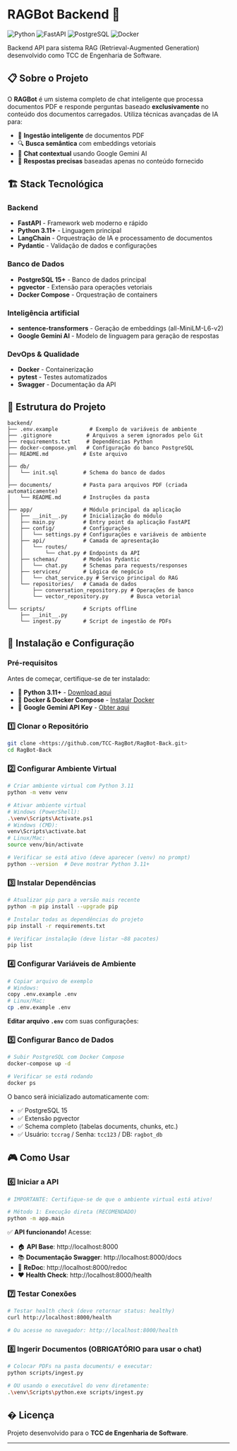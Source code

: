 # RAGBot Backend 🤖

![Python](https://img.shields.io/badge/Python-3.11+-blue.svg)
![FastAPI](https://img.shields.io/badge/FastAPI-0.115+-green.svg)
![PostgreSQL](https://img.shields.io/badge/PostgreSQL-15+-blue.svg)
![Docker](https://img.shields.io/badge/Docker-Compose-blue.svg)

Backend API para sistema RAG (Retrieval-Augmented Generation) desenvolvido como TCC de Engenharia de Software.

## 📋 Sobre o Projeto

O **RAGBot** é um sistema completo de chat inteligente que processa documentos PDF e responde perguntas baseado **exclusivamente** no conteúdo dos documentos carregados. Utiliza técnicas avançadas de IA para:

- 📄 **Ingestão inteligente** de documentos PDF
- 🔍 **Busca semântica** com embeddings vetoriais  
- 💬 **Chat contextual** usando Google Gemini AI
- 🎯 **Respostas precisas** baseadas apenas no conteúdo fornecido

## 🏗️ Stack Tecnológica

### **Backend**
- **FastAPI** - Framework web moderno e rápido
- **Python 3.11+** - Linguagem principal
- **LangChain** - Orquestração de IA e processamento de documentos
- **Pydantic** - Validação de dados e configurações

### **Banco de Dados**
- **PostgreSQL 15+** - Banco de dados principal
- **pgvector** - Extensão para operações vetoriais
- **Docker Compose** - Orquestração de containers

### **Inteligência artificial**
- **sentence-transformers** - Geração de embeddings (all-MiniLM-L6-v2)  
- **Google Gemini AI** - Modelo de linguagem para geração de respostas

### **DevOps & Qualidade**
- **Docker** - Containerização
- **pytest** - Testes automatizados
- **Swagger** - Documentação da API

## 📁 Estrutura do Projeto

```
backend/
├── .env.example          # Exemplo de variáveis de ambiente
├── .gitignore           # Arquivos a serem ignorados pelo Git
├── requirements.txt     # Dependências Python
├── docker-compose.yml   # Configuração do banco PostgreSQL
├── README.md           # Este arquivo
│
├── db/
│   └── init.sql        # Schema do banco de dados
│
├── documents/          # Pasta para arquivos PDF (criada automaticamente)
│   └── README.md       # Instruções da pasta
│
├── app/                # Módulo principal da aplicação
│   ├── __init__.py     # Inicialização do módulo
│   ├── main.py         # Entry point da aplicação FastAPI
│   ├── config/         # Configurações
│   │   └── settings.py # Configurações e variáveis de ambiente
│   ├── api/            # Camada de apresentação
│   │   └── routes/
│   │       └── chat.py # Endpoints da API
│   ├── schemas/        # Modelos Pydantic
│   │   └── chat.py     # Schemas para requests/responses
│   ├── services/       # Lógica de negócio
│   │   └── chat_service.py # Serviço principal do RAG
│   └── repositories/   # Camada de dados
│       ├── conversation_repository.py # Operações de banco
│       └── vector_repository.py       # Busca vetorial
│
└── scripts/            # Scripts offline
    ├── __init__.py
    └── ingest.py       # Script de ingestão de PDFs
```

## 🚀 Instalação e Configuração

### **Pré-requisitos**

Antes de começar, certifique-se de ter instalado:

- 🐍 **Python 3.11+** - [Download aqui](https://www.python.org/downloads/)
- 🐳 **Docker & Docker Compose** - [Instalar Docker](https://docs.docker.com/get-docker/)
- 🔑 **Google Gemini API Key** - [Obter aqui](https://ai.google.dev/)

### **1️⃣ Clonar o Repositório**

```bash
git clone <https://github.com/TCC-RagBot/RagBot-Back.git>
cd RagBot-Back
```

### **2️⃣ Configurar Ambiente Virtual**

```bash
# Criar ambiente virtual com Python 3.11
python -m venv venv

# Ativar ambiente virtual
# Windows (PowerShell):
.\venv\Scripts\Activate.ps1
# Windows (CMD):
venv\Scripts\activate.bat
# Linux/Mac:
source venv/bin/activate

# Verificar se está ativo (deve aparecer (venv) no prompt)
python --version  # Deve mostrar Python 3.11+
```

### **3️⃣ Instalar Dependências**

```bash
# Atualizar pip para a versão mais recente
python -m pip install --upgrade pip

# Instalar todas as dependências do projeto
pip install -r requirements.txt

# Verificar instalação (deve listar ~88 pacotes)
pip list
```

### **4️⃣ Configurar Variáveis de Ambiente**

```bash
# Copiar arquivo de exemplo
# Windows:
copy .env.example .env
# Linux/Mac:
cp .env.example .env
```

**Editar arquivo `.env`** com suas configurações:

### **5️⃣ Configurar Banco de Dados**

```bash
# Subir PostgreSQL com Docker Compose
docker-compose up -d

# Verificar se está rodando
docker ps

```

O banco será inicializado automaticamente com:
- ✅ PostgreSQL 15
- ✅ Extensão pgvector
- ✅ Schema completo (tabelas documents, chunks, etc.)
- ✅ Usuário: `tccrag` / Senha: `tcc123` / DB: `ragbot_db`

## 🎮 Como Usar

### **6️⃣ Iniciar a API**

```bash
# IMPORTANTE: Certifique-se de que o ambiente virtual está ativo!

# Método 1: Execução direta (RECOMENDADO)
python -m app.main

```

✅ **API funcionando!** Acesse:
- 🏠 **API Base**: http://localhost:8000
- 📚 **Documentação Swagger**: http://localhost:8000/docs  
- 📖 **ReDoc**: http://localhost:8000/redoc
- ❤️ **Health Check**: http://localhost:8000/health

### **7️⃣ Testar Conexões**

```bash
# Testar health check (deve retornar status: healthy)
curl http://localhost:8000/health

# Ou acesse no navegador: http://localhost:8000/health
```

### **8️⃣ Ingerir Documentos (OBRIGATÓRIO para usar o chat)**

```bash
# Colocar PDFs na pasta documents/ e executar:
python scripts/ingest.py

# OU usando o executável do venv diretamente:
.\venv\Scripts\python.exe scripts/ingest.py
```

## � Licença

Projeto desenvolvido para o **TCC de Engenharia de Software**.

---